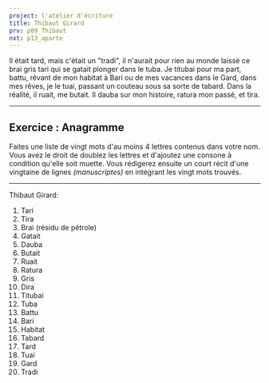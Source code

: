 ```yaml
---
project: l'atelier d'écriture
title: Thibaut Girard
prv: p09_Thibaut
nxt: p13_aparte
---
```


Il était tard, mais c'était un "tradi", il n'aurait pour rien au monde laissé ce brai gris tari qui se gatait plonger dans le tuba. Je titubai pour ma part, battu, rêvant de mon habitat à Bari ou de mes vacances dans le Gard, dans mes rêves, je le tuai, passant un couteau sous sa sorte de tabard. Dans la réalité, il ruait, me butait. Il dauba sur mon histoire, ratura mon passé, et tira.

---
## Exercice : Anagramme
Faites une liste de vingt mots d'au moins 4 lettres contenus dans votre nom. Vous avez le droit de doublez les lettres et d'ajoutez une consone à condition qu'elle soit muette.
Vous rédigerez ensuite un court récit d'une vingtaine de lignes _(manuscriptes)_ en intégrant les vingt mots trouvés.

---

Thibaut Girard:

1. Tari
1. Tira
1. Brai (résidu de pétrole)
1. Gatait
1. Dauba
1. Butait
1. Ruait
1. Ratura
1. Gris
1. Dira
1. Titubai
1. Tuba
1. Battu
1. Bari
1. Habitat
1. Tabard
1. Tard
1. Tuai
1. Gard
1. Tradi